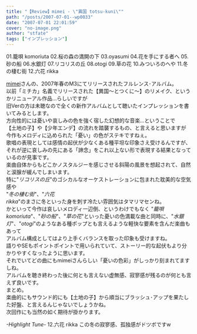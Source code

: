 ```yaml
---
title: "【Review】mimei - \"異国 totsu-kuni\""
path: "/posts/2007-07-01--wp0033"
date: "2007-07-01 22:01:59"
cover: "no-image.png"
author: "stfate"
tags: ["インプレッション"]
---
```


<style type="text/css">
<!--
p {white-space: pre-wrap};
-->
</style>

<div class="tracklist">01.籠唄 komoriuta
02.桜の森の満開の下
03.oyasumi
04.花を手にする者へ
05.砂の船
06.水銀灯
07.リコリスの丘
08.otogi
09.草の花
10.みついろのへや
11.冬の棲む街
<span class="red">12.六花 rikka</span></div><div class="entry_clear"></div>

<!--more-->
<a href="http://hzwaltz.com/" target="_blank">mimei</a>さんの、2007年春のM3にてリリースされたフルレンス･アルバム。
以前「ミチカ」名義でリリースされた【異国～とつくに～】のリメイク、というかリニューアル作品…らしいですが
旧Verの方は未聴なので全くの新作アルバムとして聴いたインプレッションを書いてみるとします。
方向性的には憂いや哀しみの色を強く宿した幻想的な音楽…ということで
【土地の子】や【少年エンデ】の流れを踏襲するもの、と言えると思いますが
今作もメロディに込められた「憂い」の色がステキですねぇ。
歌唱の表現としては感情の起伏が少なくある種平坦な印象さえ受けるんですが、
それが逆に哀しみの先にある「諦念」をこれ以上ない形で表現する結果となっているのが見事です。
楽曲自体からもどこかノスタルジーを感じさせる斜陽の風景を想起されて、自然と涙腺が緩んでしまいます。
特に"<em>リコリスの丘</em>"のゴシカルなオーケストレーションに包まれた耽美的な空気感や
"<em>冬の棲む街</em>"、"<em>六花 rikka</em>"のまさに冬といった身を刺す冷たい雰囲気はタマリマセンね。
かといって今作は哀しいメロディ一辺倒、というわけでもなく
"<em>籠唄 komoriuta</em>"、"<em>砂の船</em>"、"<em>草の花</em>"といった憂いの色満載な曲と同時に、"<em>水銀灯</em>"、"<em>otogi</em>"のようなある種ポップとも言えるような軽快な要素を含んだ楽曲もあって
アルバム構成としてはより上手くバランスを取った印象も受けますね。
語りやSEもポイントポイントで用いられていて、ストーリー的な起伏もより分かりやすくなったように思います。
それでいてどの曲にもmimeiさんらしい「憂いの色彩」がしっかり刻まれてますしね。
アルバムを聴き終わった後に何とも言えない虚無感、寂寥感が残るのが何とも言えず良いです。
まとめ。
楽曲的にもサウンド的にも【土地の子】から順当にブラッシュ･アップを果たした好盤、と言えるんじゃないでしょうかね。
次回作にも当然の如く期待が掛かります。
<div class="highlight"><em>-Highlight Tune-</em>
<span class="red">12.六花 rikka</span>
この冬の寂寥感、孤独感がドツボですw</div>
